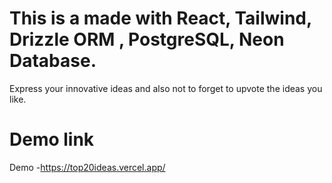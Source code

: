 # This is a made with React, Tailwind, Drizzle ORM , PostgreSQL, Neon Database.



Express your innovative ideas and also not to forget to upvote the ideas you like.

# Demo link 

Demo -https://top20ideas.vercel.app/ 

